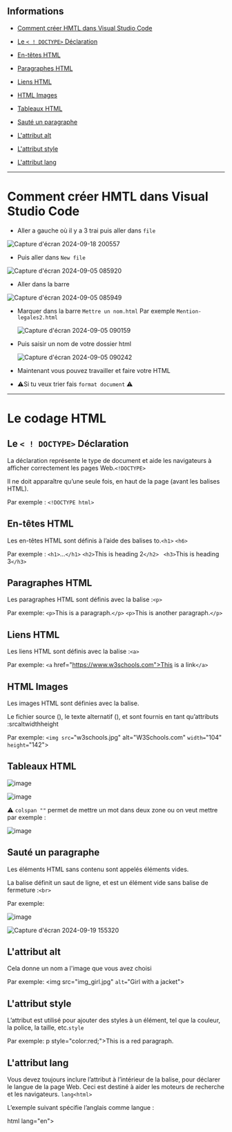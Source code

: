 ## Informations 

- [Comment créer HMTL dans Visual Studio Code](#Comment-créer-HMTL-dans-Visual-Studio-Code)

- [ Le `< ! DOCTYPE>` Déclaration](#Le-`<-!-DOCTYPE>`-Déclaration )

- [En-têtes HTML](#En-têtes-HTML)

- [Paragraphes HTML](#Paragraphes-HTML)

- [Liens HTML](#Liens-HTML)

- [HTML Images](#HTML-Images)
  
- [Tableaux HTML](#Tableaux-HTML)

- [Sauté un paragraphe](#Sauté-un-paragraphe)

- [ L'attribut alt ](#L'attribut-alt)

- [L'attribut style ](#L'attribut-style)

- [L'attribut lang ](#L'attribut-lang)

------------------------------------------------------------------------------------------------
# Comment créer HMTL dans Visual Studio Code 


* Aller a gauche où il y a 3 trai puis aller dans `file` 

![Capture d'écran 2024-09-18 200557](https://github.com/user-attachments/assets/a5d0aa2a-e5fc-4f76-93ac-65ed65f25d84)


* Puis aller dans `New file`

![Capture d'écran 2024-09-05 085920](https://github.com/user-attachments/assets/1d07607a-ed18-43f5-88f4-79b89b92a533)


* Aller dans la barre 

![Capture d'écran 2024-09-05 085949](https://github.com/user-attachments/assets/c8bd4070-a305-4514-8789-440ed9fb4e85)

* Marquer dans la barre `Mettre un nom.html` Par exemple  `Mention-legales2.html`

  ![Capture d'écran 2024-09-05 090159](https://github.com/user-attachments/assets/9723ffb1-c46d-42e9-b290-e9a4b50d943d)


* Puis saisir un nom de votre dossier html

  ![Capture d'écran 2024-09-05 090242](https://github.com/user-attachments/assets/ad303985-4318-4a25-8515-7006c0ba96b7)


* Maintenant vous pouvez travailler et faire votre HTML 

* ⚠️Si tu veux trier fais `format document` ⚠️


------------------------------------------------------------------------------------------------
# Le codage HTML 

## Le `< ! DOCTYPE>` Déclaration 

La déclaration représente le type de document et aide les navigateurs à afficher correctement les pages Web.`<!DOCTYPE>`

Il ne doit apparaître qu’une seule fois, en haut de la page (avant les balises HTML).

Par exemple : `<!DOCTYPE html>`


## En-têtes HTML

Les en-têtes HTML sont définis à l’aide des balises to.`<h1>` `<h6>`

Par exemple : `<h1>`...`</h1>`
              `<h2>`This is heading 2`</h2>`
             ` <h3>`This is heading 3`</h3>`


## Paragraphes HTML

Les paragraphes HTML sont définis avec la balise :`<p>`

Par exemple:
`<p>`This is a paragraph.`</p>`
`<p>`This is another paragraph.`</p>`


## Liens HTML

Les liens HTML sont définis avec la balise :`<a>`

Par exemple: 
`<a` href="https://www.w3schools.com">This is a link`</a>`


## HTML Images

Les images HTML sont définies avec la balise.<img>

Le fichier source (), le texte alternatif (), et sont fournis en tant qu’attributs :srcaltwidthheight


Par exemple: 
`<img src=`"w3schools.jpg" alt="W3Schools.com" `width=`"104" `height=`"142">


## Tableaux HTML



![image](https://github.com/user-attachments/assets/29b42a1d-51d2-4d29-8780-bb0238720a07)




![image](https://github.com/user-attachments/assets/19423fd6-41c9-4f1e-bae9-5ac06954e247)


⚠️ `colspan ""` permet de mettre un mot dans deux zone ou on veut mettre par exemple :

![image](https://github.com/user-attachments/assets/6227a5df-b799-47ab-8576-d6aefeb3fba7)


## Sauté un paragraphe 

Les éléments HTML sans contenu sont appelés éléments vides.

La balise définit un saut de ligne, et est un élément vide sans balise de fermeture :`<br>`


Par exemple:

![image](https://github.com/user-attachments/assets/03b4116b-2a8b-4458-937b-dc55dc92445d)


![Capture d'écran 2024-09-19 155320](https://github.com/user-attachments/assets/6d7e43e0-3550-4c6d-9618-fee66b669cfb)





## L'attribut alt 

Cela donne un nom a l'image que vous avez choisi 

Par exemple: 
<img src="img_girl.jpg" `alt=`"Girl with a jacket">


## L'attribut style 

L’attribut est utilisé pour ajouter des styles à un élément, tel que la couleur, la police, la taille, etc.`style`

Par exemple: 
p style="color:red;">This is a red paragraph.</p> 


## L'attribut lang 

Vous devez toujours inclure l’attribut à l’intérieur de la balise, pour déclarer le langue de la page Web. Ceci est destiné à aider les moteurs de recherche et les navigateurs. `lang<html>`

L’exemple suivant spécifie l’anglais comme langue :

html lang="en"> 


